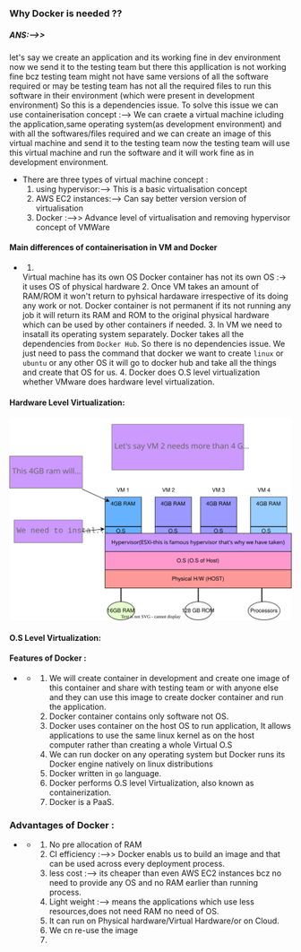 ### Why Docker is needed ??
##### ANS:-->>
let's say we create an application and its working fine in dev environment now we send it to the testing team but there this appllication is not working fine bcz testing team might not have same versions of all the software required or may be testing team has not all the required files to run this software in their environment (which were present in development environment)
So this is a dependencies issue.
To solve this issue we can use containerisation concept :--> We can craete a virtual machine icluding the application,same operating system(as development environment) and with all the softwares/files required and we can create an image of this virtual machine and send it to the testing team now the testing team will use this virtual machine and run the software and it will work fine as in development environment.
* There are three types of virtual machine concept :
    1. using hypervisor:--> This is a basic virtualisation concept
    2. AWS EC2 instances:--> Can say better version version of virtualisation
    3. Docker :-->> Advance level of virtualisation and removing hypervisor concept of VMWare
#### Main differences of containerisation in VM and Docker
*   1. 
      Virtual machine has its own OS
      Docker container has not its own OS :-> it uses OS of physical hardware
    2. 
       Once VM takes an amount of RAM/ROM it won't return to pyhsical hardaware irrespective of its doing any work or not.
       Docker container is not permanent if its not running any job it will return its RAM and ROM to the original physical hardware which can be used by other containers if needed.
    3. 
       In VM we need to insatall its operating system separately.
       Docker takes all the dependencies from `Docker Hub`. So there is no dependencies issue. We just need to pass the command that docker we want to create `linux` or `ubuntu` or any other OS it will go to docker hub and take all the things and create that OS for us.
    4. 
       Docker does O.S level virtualization whether VMware does hardware level virtualization.  

#### Hardware Level Virtualization:

![Diagram to understand ](diagrams/Virtualization.drawio.svg "Diagram to understand")





#### O.S Level Virtualization:


#### Features of Docker :
* *   
     1. We will create container in development and create one image of this container and share with   testing team or with anyone else and they can use this image to create docker container and run the application.
     2. Docker container contains only software not OS.
     3. Docker uses container on the host OS to run application, It allows applications to use the same linux kernel as on the host computer rather than creating a whole Virtual O.S
     4. We can run docker on any operating system but Docker runs its Docker engine natively on linux distributions
     5. Docker written in `go` language.
     6. Docker performs O.S level Virtualization, also known as containerization.
     7. Docker is a PaaS. 
### Advantages of Docker :
* * 
    1. No pre allocation of RAM
    2. CI efficiency :-->> Docker enabls us to build an image and that can be used across every deployment process.
    3. less cost :--> its cheaper than even AWS EC2 instances bcz no need to provide any OS and no RAM earlier than running process.
    4. Light weight :--> means the applications which use less resources,does not need RAM no need of OS. 
    5. It can run on Physical hardware/Virtual Hardware/or on Cloud.
    6. We cn re-use the image
    7. 


                                          
